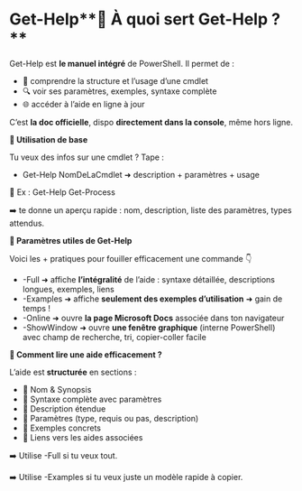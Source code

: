 # Get-Help**🧭 À quoi sert Get-Help ?**

Get-Help est **le manuel intégré** de PowerShell. Il permet de :

- 📄 comprendre la structure et l’usage d’une cmdlet
- 🔍 voir ses paramètres, exemples, syntaxe complète
- 🌐 accéder à l’aide en ligne à jour

C’est **la doc officielle**, dispo **directement dans la console**, même hors ligne.



**📌 Utilisation de base**

Tu veux des infos sur une cmdlet ? Tape :

- Get-Help NomDeLaCmdlet ➜ description + paramètres + usage

🧪 Ex : Get-Help Get-Process

➡️ te donne un aperçu rapide : nom, description, liste des paramètres, types attendus.



**🧩 Paramètres utiles de Get-Help**

Voici les + pratiques pour fouiller efficacement une commande 👇

- -Full ➜ affiche **l’intégralité** de l’aide : syntaxe détaillée, descriptions longues, exemples, liens
- -Examples ➜ affiche **seulement des exemples d’utilisation** ➜ gain de temps !
- -Online ➜ ouvre **la page Microsoft Docs** associée dans ton navigateur
- -ShowWindow ➜ ouvre **une fenêtre graphique** (interne PowerShell) avec champ de recherche, tri, copier-coller facile



**🧠 Comment lire une aide efficacement ?**

L’aide est **structurée** en sections :

- 🔹 Nom & Synopsis
- 🔹 Syntaxe complète avec paramètres
- 🔹 Description étendue
- 🔹 Paramètres (type, requis ou pas, description)
- 🔹 Exemples concrets
- 🔹 Liens vers les aides associées

➡️ Utilise -Full si tu veux tout.

➡️ Utilise -Examples si tu veux juste un modèle rapide à copier.
